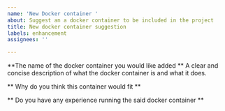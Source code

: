 ```yaml
---
name: 'New Docker container '
about: Suggest an a docker container to be included in the project
title: New docker container suggestion
labels: enhancement
assignees: ''

---
```


**The name of the docker container you would like added **
A clear and concise description of what the docker container is and what it does.

** Why do you think this container would fit **

** Do you have any experience running the said docker container **
